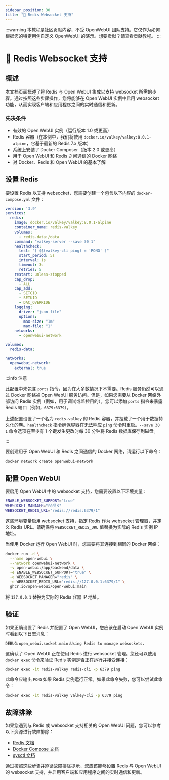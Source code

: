 ```yaml
---
sidebar_position: 30
title: "🔗 Redis Websocket 支持"
---
```


:::warning
本教程是社区贡献内容，不受 OpenWebUI 团队支持。它仅作为如何根据您的特定用例自定义 OpenWebUI 的演示。想要贡献？请查看贡献教程。
:::

# 🔗 Redis Websocket 支持

## 概述

本文档页面概述了将 Redis 与 Open WebUI 集成以支持 websocket 所需的步骤。通过按照这些步骤操作，您将能够在 Open WebUI 实例中启用 websocket 功能，从而实现客户端和应用程序之间的实时通信和更新。

### 先决条件

* 有效的 Open WebUI 实例（运行版本 1.0 或更高）
* Redis 容器（在本例中，我们将使用 `docker.io/valkey/valkey:8.0.1-alpine`，它基于最新的 Redis 7.x 版本）
* 系统上安装了 Docker Composer（版本 2.0 或更高）
* 用于 Open WebUI 和 Redis 之间通信的 Docker 网络
* 对 Docker、Redis 和 Open WebUI 的基本了解

## 设置 Redis

要设置 Redis 以支持 websocket，您需要创建一个包含以下内容的 `docker-compose.yml` 文件：

```yml
version: '3.9'
services:
  redis:
    image: docker.io/valkey/valkey:8.0.1-alpine
    container_name: redis-valkey
    volumes:
      - redis-data:/data
    command: "valkey-server --save 30 1"
    healthcheck:
      test: "[ $$(valkey-cli ping) = 'PONG' ]"
      start_period: 5s
      interval: 1s
      timeout: 3s
      retries: 5
    restart: unless-stopped
    cap_drop:
      - ALL
    cap_add:
      - SETGID
      - SETUID
      - DAC_OVERRIDE
    logging:
      driver: "json-file"
      options:
        max-size: "1m"
        max-file: "1"
    networks:
      - openwebui-network

volumes:
  redis-data:

networks:
  openwebui-network:
    external: true
```

:::info 注意

此配置中未包含 `ports` 指令，因为在大多数情况下不需要。Redis 服务仍然可以通过 Docker 网络被 Open WebUI 服务访问。但是，如果您需要从 Docker 网络外部访问 Redis 实例（例如，用于调试或监控目的），您可以添加 `ports` 指令来暴露 Redis 端口（例如，`6379:6379`）。

上述配置设置了一个名为 `redis-valkey` 的 Redis 容器，并挂载了一个用于数据持久化的卷。`healthcheck` 指令确保容器在无法响应 `ping` 命令时重启。`--save 30 1` 命令选项在至少有 1 个键发生更改时每 30 分钟将 Redis 数据库保存到磁盘。

:::

要创建用于 Open WebUI 和 Redis 之间通信的 Docker 网络，请运行以下命令：

```bash
docker network create openwebui-network
```

## 配置 Open WebUI

要启用 Open WebUI 中的 websocket 支持，您需要设置以下环境变量：

```bash
ENABLE_WEBSOCKET_SUPPORT="true"
WEBSOCKET_MANAGER="redis"
WEBSOCKET_REDIS_URL="redis://redis:6379/1"
```

这些环境变量启用 websocket 支持，指定 Redis 作为 websocket 管理器，并定义 Redis URL。请确保将 `WEBSOCKET_REDIS_URL` 值替换为实际的 Redis 实例 IP 地址。

当使用 Docker 运行 Open WebUI 时，您需要将其连接到相同的 Docker 网络：

```bash
docker run -d \
  --name open-webui \
  --network openwebui-network \
  -v open-webui:/app/backend/data \
  -e ENABLE_WEBSOCKET_SUPPORT="true" \
  -e WEBSOCKET_MANAGER="redis" \
  -e WEBSOCKET_REDIS_URL="redis://127.0.0.1:6379/1" \
  ghcr.io/open-webui/open-webui:main
```

将 `127.0.0.1` 替换为实际的 Redis 容器 IP 地址。

## 验证

如果正确设置了 Redis 并配置了 Open WebUI，您应该在启动 Open WebUI 实例时看到以下日志消息：

`DEBUG:open_webui.socket.main:Using Redis to manage websockets.`

这确认了 Open WebUI 正在使用 Redis 进行 websocket 管理。您还可以使用 `docker exec` 命令来验证 Redis 实例是否正在运行并接受连接：

```bash
docker exec -it redis-valkey redis-cli -p 6379 ping
```

此命令应输出 `PONG` 如果 Redis 实例运行正常。如果此命令失败，您可以尝试此命令：

```bash
docker exec -it redis-valkey valkey-cli -p 6379 ping
```

## 故障排除

如果您遇到与 Redis 或 websocket 支持相关的 Open WebUI 问题，您可以参考以下资源进行故障排除：

* [Redis 文档](https://redis.io/docs)
* [Docker Compose 文档](https://docs.docker.com/compose/overview/)
* [sysctl 文档](https://man7.org/linux/man-pages/man8/sysctl.8.html)

通过按照这些步骤并遵循故障排除提示，您应该能够设置 Redis 与 Open WebUI 的 websocket 支持，并启用客户端和应用程序之间的实时通信和更新。
